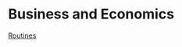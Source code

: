 # Business and Economics

[Routines](Business%20and%20Economics%20fca7e00afbfc455eae3a3de132c9d2ef/Routines%20d390bd5b0f7640e29721fe020e7ddcf2.md)

